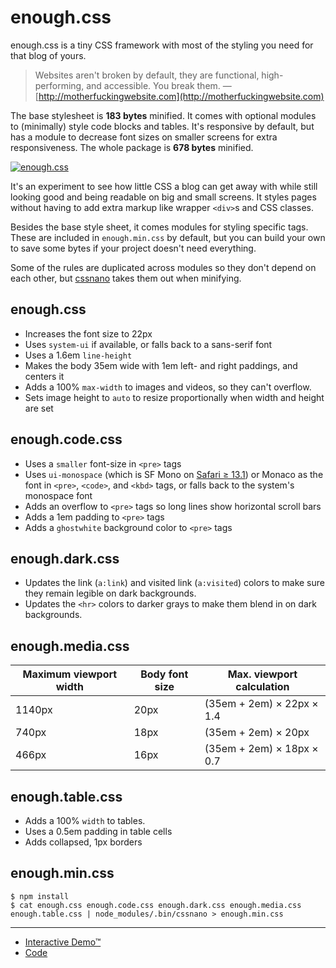 # enough.css

enough.css is a tiny CSS framework with most of the styling you need for that
blog of yours.

> Websites aren't broken by default, they are functional, high-performing, and
> accessible. You break them.
&mdash; [http://motherfuckingwebsite.com](http://motherfuckingwebsite.com)

The base stylesheet is **183 bytes** minified. It comes with optional modules
to (minimally) style code blocks and tables. It's responsive by default, but
has a module to decrease font sizes on smaller screens for extra
responsiveness. The whole package is **678 bytes** minified.

[![enough.css](screenshot.png)](https://jeffkreeftmeijer.github.io/enough.css/)

It's an experiment to see how little CSS a blog can get away with while still
looking good and being readable on big and small screens. It styles pages
without having to add extra markup like wrapper `<div>`s and CSS classes.

Besides the base style sheet, it comes modules for styling specific
tags. These are included in `enough.min.css` by default, but you can build your
own to save some bytes if your project doesn't need everything.

Some of the rules are duplicated across modules so they don't depend on each
other, but [cssnano](https://cssnano.co) takes them out when minifying.

## enough.css

- Increases the font size to 22px
- Uses `system-ui` if available, or falls back to a sans-serif font
- Uses a 1.6em `line-height`
- Makes the body 35em wide with 1em left- and right paddings, and centers it
- Adds a 100% `max-width` to images and videos, so they can't overflow.
- Sets image height to `auto` to resize proportionally when width and height
  are set

## enough.code.css

- Uses a `smaller` font-size in `<pre>` tags
- Uses `ui-monospace` (which is SF Mono on [Safari ≥ 13.1](https://caniuse.com/extended-system-fonts))
  or Monaco as the font in `<pre>`, `<code>`, and `<kbd>` tags, or falls back
  to the system's monospace font
- Adds an overflow to `<pre>` tags so long lines show horizontal scroll bars
- Adds a 1em padding to `<pre>` tags
- Adds a `ghostwhite` background color to `<pre>` tags

## enough.dark.css

- Updates the link (`a:link`) and visited link (`a:visited`) colors to make
  sure they remain legible on dark backgrounds.
- Updates the `<hr>` colors to darker grays to make them blend in on dark
  backgrounds.

## enough.media.css

| Maximum viewport width | Body font size | Max. viewport calculation |
|------------------------|----------------|---------------------------|
| 1140px                 | 20px           | (35em + 2em) × 22px × 1.4 |
| 740px                  | 18px           | (35em + 2em) × 20px       |
| 466px                  | 16px           | (35em + 2em) × 18px × 0.7 |

## enough.table.css

- Adds a 100% `width` to tables.
- Uses a 0.5em padding in table cells
- Adds collapsed, 1px borders

## enough.min.css

```
$ npm install
$ cat enough.css enough.code.css enough.dark.css enough.media.css enough.table.css | node_modules/.bin/cssnano > enough.min.css
```

---

- [Interactive Demo™](https://jeffkreeftmeijer.github.io/enough.css)
- [Code](https://github.com/jeffkreeftmeijer/enough.css)
